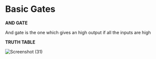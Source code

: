 # Basic Gates

**AND GATE**  

And gate is the one which gives an high output if all the inputs are high

**TRUTH TABLE**



 
![Screenshot (31)](https://user-images.githubusercontent.com/80388673/130075155-db533568-9d0a-45ba-95e4-5b03484cdac3.png)

